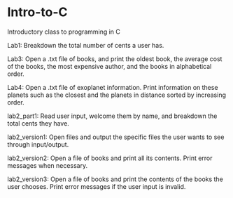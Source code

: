 # Intro-to-C
Introductory class to programming in C

Lab1: Breakdown the total number of cents a user has.

Lab3: Open a .txt file of books, and print the oldest book, the average cost of the books, the most expensive author, and the books in alphabetical order.

Lab4: Open a .txt file of exoplanet information. Print information on these planets such as the closest and the planets in distance sorted by increasing order.

lab2_part1: Read user input, welcome them by name, and breakdown the total cents they have.

lab2_version1: Open files and output the specific files the user wants to see through input/output.

lab2_version2: Open a file of books and print all its contents. Print error messages when necessary.

lab2_version3: Open a file of books and print the contents of the books the user chooses. Print error messages if the user input is invalid.

